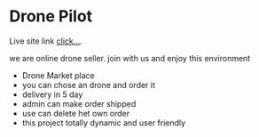 # Drone Pilot

 Live site link [click...](https://drone-pilot-35f34.web.app/login).

 we are online drone seller. join with us and enjoy this environment

- Drone Market place
- you can chose an drone and order it
- delivery in 5 day
- admin can make order shipped
- use can delete het own order
- this project totally dynamic and user friendly